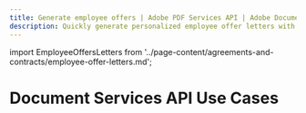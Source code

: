 ```yaml
---
title: Generate employee offers | Adobe PDF Services API | Adobe Document Services
description: Quickly generate personalized employee offer letters with Document Generation API. Our PDF Services API helps you create, convert, OCR PDFs and more. Free 6-month trial. Learn more today.
---
```


import EmployeeOffersLetters from '../page-content/agreements-and-contracts/employee-offer-letters.md';


<Hero slots="heading" variant="fullwidth" theme="dark"  customLayout className="herobgImage" />

# Document Services API Use Cases

<MenuWrapperComponent  slots="content"  repeat="1" theme="lightest"/>

<EmployeeOffersLetters />
